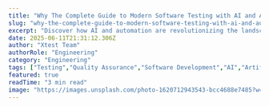 ```yaml
---
title: "Why The Complete Guide to Modern Software Testing with AI and Automation Matters More Than Ever in 2025"
slug: "why-the-complete-guide-to-modern-software-testing-with-ai-and-automation-matters-more-than-ever-in-2025"
excerpt: "Discover how AI and automation are revolutionizing the landscape of software testing in our comprehensive guide. Dive into the future of quality assurance, as we unravel the potential of AI-powered tools and automated techniques to enhance accuracy and efficiency in software testing. Dont get left behind in the digital transformation, click to explore how these technologies are shaping the future of software testing."
date: 2025-06-11T21:31:12.306Z
author: "Xtest Team"
authorRole: "Engineering"
category: "Engineering"
tags: ["Testing","Quality Assurance","Software Development","AI","Artificial Intelligence"]
featured: true
readTime: "3 min read"
image: "https://images.unsplash.com/photo-1620712943543-bcc4688e7485?w=1200&h=600&fit=crop"
---
```


